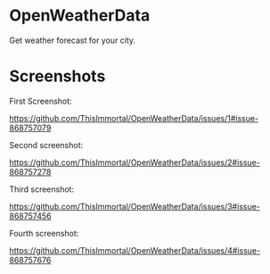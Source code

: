 # OpenWeatherData
Get weather forecast for your city.

# Screenshots

First Screenshot:

https://github.com/ThisImmortal/OpenWeatherData/issues/1#issue-868757079

Second screenshot:

https://github.com/ThisImmortal/OpenWeatherData/issues/2#issue-868757278

Third screenshot:

https://github.com/ThisImmortal/OpenWeatherData/issues/3#issue-868757456

Fourth screenshot:

https://github.com/ThisImmortal/OpenWeatherData/issues/4#issue-868757676
